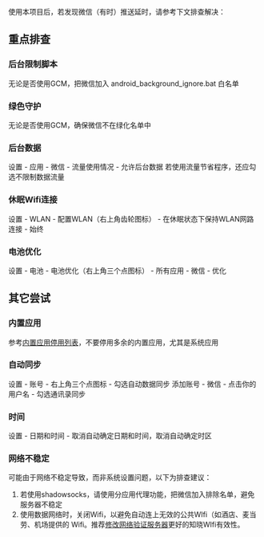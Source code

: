 使用本项目后，若发现微信（有时）推送延时，请参考下文排查解决：

## 重点排查

### 后台限制脚本
无论是否使用GCM，把微信加入 android_background_ignore.bat 白名单

### 绿色守护
无论是否使用GCM，确保微信不在绿化名单中

### 后台数据
设置 - 应用 - 微信 - 流量使用情况 - 允许后台数据
若使用流量节省程序，还应勾选不限制数据流量

### 休眠Wifi连接
设置 - WLAN - 配置WLAN（右上角齿轮图标） - 在休眠状态下保持WLAN网路连接 - 始终

### 电池优化
设置 - 电池 - 电池优化（右上角三个点图标） -  所有应用 - 微信 - 优化

## 其它尝试

### 内置应用
参考[内置应用停用列表](https://github.com/Jiangyiqun/android_background_ignore/tree/master/disable_google_apps)，不要停用多余的内置应用，尤其是系统应用

### 自动同步
设置 - 账号 - 右上角三个点图标 - 勾选自动数据同步
添加账号 - 微信 - 点击你的用户名 - 勾选通讯录同步

### 时间
设置 - 日期和时间 - 取消自动确定日期和时间，取消自动确定时区

### 网络不稳定
可能由于网络不稳定导致，而非系统设置问题，以下为排查建议：
1. 若使用shadowsocks，请使用分应用代理功能，把微信加入排除名单，避免服务器不稳定
2. 使用数据网络时，关闭Wifi，以避免自动连上无效的公共WIfi（如酒店、麦当劳、机场提供的 Wifi。推荐[修改网络验证服务器](https://github.com/Jiangyiqun/android_background_ignore/tree/master/captive_portal_server_changer)更好的知晓WIfi有效性。


